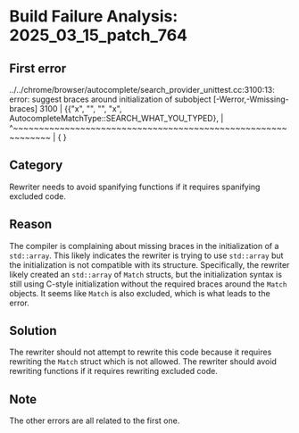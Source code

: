 # Build Failure Analysis: 2025_03_15_patch_764

## First error

../../chrome/browser/autocomplete/search_provider_unittest.cc:3100:13: error: suggest braces around initialization of subobject [-Werror,-Wmissing-braces]
 3100 |           {{"x", "", "", "x", AutocompleteMatchType::SEARCH_WHAT_YOU_TYPED},
      |             ^~~~~~~~~~~~~~~~~~~~~~~~~~~~~~~~~~~~~~~~~~~~~~~~~~~~~~~~~~~~~~
      |             {                                                             }

## Category
Rewriter needs to avoid spanifying functions if it requires spanifying excluded code.

## Reason
The compiler is complaining about missing braces in the initialization of a `std::array`. This likely indicates the rewriter is trying to use `std::array` but the initialization is not compatible with its structure. Specifically, the rewriter likely created an `std::array` of `Match` structs, but the initialization syntax is still using C-style initialization without the required braces around the `Match` objects. It seems like `Match` is also excluded, which is what leads to the error.

## Solution
The rewriter should not attempt to rewrite this code because it requires rewriting the `Match` struct which is not allowed. The rewriter should avoid rewriting functions if it requires rewriting excluded code.

## Note
The other errors are all related to the first one.